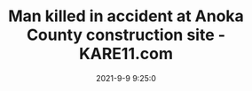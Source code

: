 ---
"title": "Man killed in accident at Anoka County construction site - KARE11.com"
"date": "2021-9-9 9:25:0"
"feed_name": "GOOGLENEWSCONSTRUCTION"
"feed_website": "https://news.google.com/search?q=construction%2Bincident&hl=en-US&gl=US&ceid=US:en"
"feed_rss": "https://news.google.com/rss/search?q=construction%2Bincident&hl=en-US&gl=US&ceid=US:en"
"link": "https://www.kare11.com/article/news/local/anoka-county-fatal-accident-construction-site/89-cd5daccb-8cc8-4759-a939-d0787f126d62"
"file": "_posts/2021-1-1-51d9994d6040de1668e11873a279549b209e0a2c.md"
"accident": "1"
"drilling": "1"
"dead": "1"
"injured": "0"
---